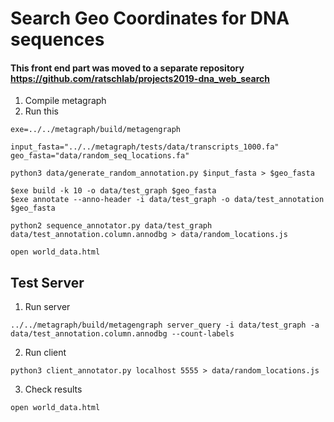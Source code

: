 # Search Geo Coordinates for DNA sequences

#### This front end part was moved to a separate repository https://github.com/ratschlab/projects2019-dna_web_search

1. Compile metagraph
2. Run this
```
exe=../../metagraph/build/metagengraph

input_fasta="../../metagraph/tests/data/transcripts_1000.fa"
geo_fasta="data/random_seq_locations.fa"

python3 data/generate_random_annotation.py $input_fasta > $geo_fasta

$exe build -k 10 -o data/test_graph $geo_fasta
$exe annotate --anno-header -i data/test_graph -o data/test_annotation $geo_fasta

python2 sequence_annotator.py data/test_graph data/test_annotation.column.annodbg > data/random_locations.js

open world_data.html
```

## Test Server

1. Run server
```
../../metagraph/build/metagengraph server_query -i data/test_graph -a data/test_annotation.column.annodbg --count-labels
```
2. Run client
```
python3 client_annotator.py localhost 5555 > data/random_locations.js
```
3. Check results
```
open world_data.html
```
